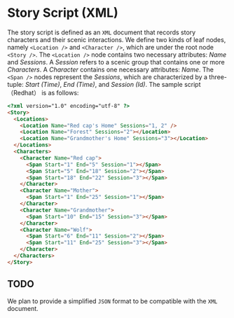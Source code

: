 # Story Script (XML)

The story script is defined as an `XML` document that records story characters and their scenic interactions. We define two kinds of leaf nodes, namely `<Location />` and `<Character />`, which are under the root node `<Story />`. The `<Location />` node contains two necessary attributes: *Name* and *Sessions*. A *Session* refers to a scenic group that contains one or more *Characters*. A *Character* contains one necessary attributes: *Name*. The `<Span />` nodes represent the *Sessions*, which are characterized by a three-tuple: *Start (Time)*, *End (Time)*, and *Session (Id)*. The sample script （Redhat） is as follows:

```HTML
<?xml version="1.0" encoding="utf-8" ?>
<Story>
  <Locations>
    <Location Name="Red cap's Home" Sessions="1, 2" />
    <Location Name="Forest" Sessions="2"></Location>
    <Location Name="Grandmother's Home" Sessions="3"></Location>
  </Locations>
  <Characters>
    <Character Name="Red cap">
      <Span Start="1" End="5" Session="1"></Span>
      <Span Start="5" End="18" Session="2"></Span>
      <Span Start="18" End="22" Session="3"></Span>
    </Character>
    <Character Name="Mother">
      <Span Start="1" End="25" Session="1"></Span>
    </Character>
    <Character Name="Grandmother">
      <Span Start="10" End="15" Session="3"></Span>
    </Character> 
    <Character Name="Wolf">
      <Span Start="6" End="11" Session="2"></Span>
      <Span Start="11" End="25" Session="3"></Span>
    </Character>
  </Characters>
</Story>

```

## TODO

We plan to provide a simplified `JSON` format to be compatible with the `XML` document. 
